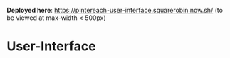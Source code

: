 **Deployed here**: https://pintereach-user-interface.squarerobin.now.sh/ (to be viewed at max-width < 500px)

# User-Interface

